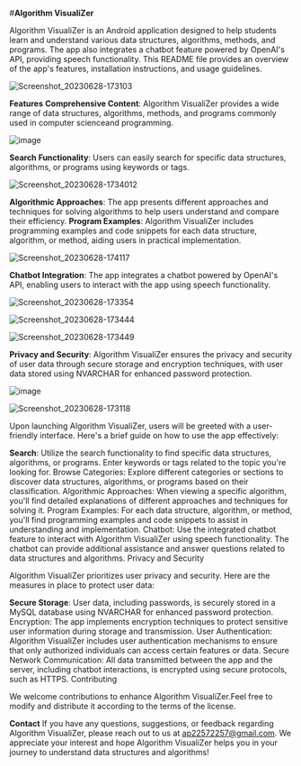#**Algorithm VisualiZer**

Algorithm VisualiZer is an Android application designed to help students learn and understand various data structures, algorithms, methods, and programs. 
The app also integrates a chatbot feature powered by OpenAI's API, providing speech functionality. 
This README file provides an overview of the app's features, installation instructions, and usage guidelines.

![Screenshot_20230628-173103](https://github.com/Avi-014/Algorithm_Visualizer/assets/121863813/b646bed3-be44-4f2b-955a-8b316090903c)







**Features**
**Comprehensive Content**: Algorithm VisualiZer provides a wide range of data structures, algorithms, methods, and programs commonly
used in computer scienceand programming.

![image](https://github.com/Avi-014/Algorithm_Visualizer/assets/121863813/56e698bd-9423-4d55-b85c-08fc7a80488f)









**Search Functionality**: Users can easily search for specific data structures, algorithms, or programs using keywords or tags.

![Screenshot_20230628-1734012](https://github.com/Avi-014/Algorithm_Visualizer/assets/121863813/f6859388-f169-4a05-99ff-e7b117d2e49e)










**Algorithmic Approaches**: The app presents different approaches and techniques for solving algorithms to help users understand 
                            and compare their efficiency.
**Program Examples**: Algorithm VisualiZer includes programming examples and code snippets for each data structure, algorithm, or
                      method, aiding users in practical implementation.


![Screenshot_20230628-174117](https://github.com/Avi-014/Algorithm_Visualizer/assets/121863813/5872c5a9-ad2d-491e-ab0f-915bbc7f66ca)









**Chatbot Integration**: The app integrates a chatbot powered by OpenAI's API, enabling users to interact with the app using speech functionality.

![Screenshot_20230628-173354](https://github.com/Avi-014/Algorithm_Visualizer/assets/121863813/9904dcdf-7c56-49d1-8d07-7193e03e18e7)



![Screenshot_20230628-173444](https://github.com/Avi-014/Algorithm_Visualizer/assets/121863813/161a5e02-8317-48d0-90ec-d73ced6a5c6c)




![Screenshot_20230628-173449](https://github.com/Avi-014/Algorithm_Visualizer/assets/121863813/698f3bf3-1a98-449f-86da-98a6d045f5e5)






**Privacy and Security**: Algorithm VisualiZer ensures the privacy and security of user data through secure storage and encryption techniques,
with user data stored using NVARCHAR for enhanced password protection.

![image](https://github.com/Avi-014/Algorithm_Visualizer/assets/121863813/66387762-b805-4b12-9877-d48d3759a25a)




![Screenshot_20230628-173118](https://github.com/Avi-014/Algorithm_Visualizer/assets/121863813/62053f50-4afb-4ffa-88d4-02c9055ca37c)









Upon launching Algorithm VisualiZer, users will be greeted with a user-friendly interface. Here's a brief guide on how to use the app effectively:

**Search**: Utilize the search functionality to find specific data structures, algorithms, or programs. Enter keywords or tags related to the topic you're looking for.
Browse Categories: Explore different categories or sections to discover data structures, algorithms, or programs based on their classification.
Algorithmic Approaches: When viewing a specific algorithm, you'll find detailed explanations of different approaches and techniques for solving it.
Program Examples: For each data structure, algorithm, or method, you'll find programming examples and code snippets to assist in understanding and implementation.
Chatbot: Use the integrated chatbot feature to interact with Algorithm VisualiZer using speech functionality. The chatbot can provide additional assistance and answer questions related to data structures and algorithms.
Privacy and Security

Algorithm VisualiZer prioritizes user privacy and security. Here are the measures in place to protect user data:

**Secure Storage**: User data, including passwords, is securely stored in a MySQL database using NVARCHAR for enhanced password protection.
Encryption: The app implements encryption techniques to protect sensitive user information during storage and transmission.
User Authentication: Algorithm VisualiZer includes user authentication mechanisms to ensure that only authorized individuals can access certain features or data.
Secure Network Communication: All data transmitted between the app and the server, including chatbot interactions, is encrypted using secure protocols, such as HTTPS.
Contributing


We welcome contributions to enhance Algorithm VisualiZer.Feel free to modify and distribute it according to the terms of the license.

**Contact**
If you have any questions, suggestions, or feedback regarding Algorithm VisualiZer, please reach out to us at ap22572257@gmail.com.
We appreciate your interest and hope Algorithm VisualiZer helps you in your journey to understand data structures and algorithms!

